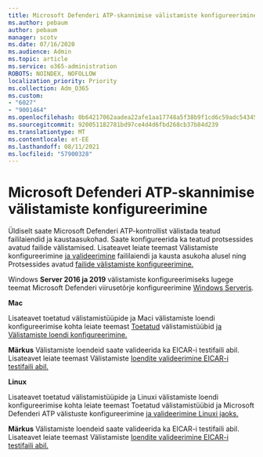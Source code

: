 ```yaml
---
title: Microsoft Defenderi ATP-skannimise välistamiste konfigureerimine
ms.author: pebaum
author: pebaum
manager: scotv
ms.date: 07/16/2020
ms.audience: Admin
ms.topic: article
ms.service: o365-administration
ROBOTS: NOINDEX, NOFOLLOW
localization_priority: Priority
ms.collection: Adm_O365
ms.custom:
- "6027"
- "9001464"
ms.openlocfilehash: 0b64217062aadea22afe1aa17748a5f38b9f1cd6c59adc54345afe3c6f12bdc2
ms.sourcegitcommit: 920051182781bd97ce4d4d6fbd268cb37b84d239
ms.translationtype: MT
ms.contentlocale: et-EE
ms.lasthandoff: 08/11/2021
ms.locfileid: "57900328"
---
```

# <a name="configuring-exclusions-for-microsoft-defender-atp-scan"></a>Microsoft Defenderi ATP-skannimise välistamiste konfigureerimine

Üldiselt saate Microsoft Defenderi ATP-kontrollist välistada teatud faililaiendid ja kaustaasukohad. Saate konfigureerida ka teatud protsessides avatud failide välistamised. Lisateavet leiate teemast Välistamiste konfigureerimine [ja valideerimine](https://docs.microsoft.com/windows/security/threat-protection/microsoft-defender-antivirus/configure-extension-file-exclusions-microsoft-defender-antivirus) faililaiendi ja kausta asukoha alusel ning Protsessides avatud [failide välistamiste konfigureerimine.](https://docs.microsoft.com/windows/security/threat-protection/microsoft-defender-antivirus/configure-process-opened-file-exclusions-microsoft-defender-antivirus)

Windows **Server 2016 ja 2019** välistamiste konfigureerimiseks lugege teemat Microsoft Defenderi viirusetõrje konfigureerimine [Windows Serveris](https://docs.microsoft.com/windows/security/threat-protection/microsoft-defender-antivirus/configure-server-exclusions-microsoft-defender-antivirus).

**Mac**

Lisateavet toetatud välistamistüüpide ja Maci välistamiste loendi konfigureerimise kohta leiate teemast [Toetatud](https://docs.microsoft.com/windows/security/threat-protection/microsoft-defender-atp/mac-exclusions#supported-exclusion-types) välistamistüübid [ja Välistamiste loendi konfigureerimine.](https://docs.microsoft.com/windows/security/threat-protection/microsoft-defender-atp/mac-exclusions#how-to-configure-the-list-of-exclusions)

**Märkus** Välistamiste loendeid saate valideerida ka EICAR-i testifaili abil. Lisateavet leiate teemast Välistamiste [loendite valideerimine EICAR-i testifaili abil.](https://docs.microsoft.com/windows/security/threat-protection/microsoft-defender-atp/mac-exclusions#validate-exclusions-lists-with-the-eicar-test-file) 

**Linux**

Lisateavet toetatud välistamistüüpide ja Linuxi välistamiste loendi [](https://docs.microsoft.com/windows/security/threat-protection/microsoft-defender-atp/linux-exclusions#supported-exclusion-types) konfigureerimise kohta leiate teemast Toetatud välistamistüübid ja Microsoft Defenderi ATP välistuste konfigureerimine [ja valideerimine Linuxi jaoks.](https://docs.microsoft.com/windows/security/threat-protection/microsoft-defender-atp/linux-exclusions)

**Märkus** Välistamiste loendeid saate valideerida ka EICAR-i testifaili abil. Lisateavet leiate teemast Välistamiste [loendite valideerimine EICAR-i testifaili abil.](https://docs.microsoft.com/windows/security/threat-protection/microsoft-defender-atp/linux-exclusions#validate-exclusions-lists-with-the-eicar-test-file) 